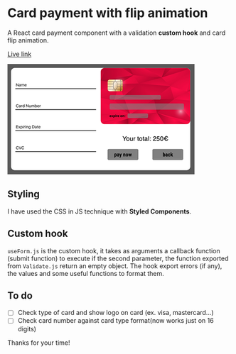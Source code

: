 # Card payment with flip animation

A React card payment component with a validation **custom hook** and card flip animation.

[Live link](https://serene-babbage-7068cf.netlify.com/)

![Preview](./src/preview1.png)

## Styling 
I have used the CSS in JS technique with **Styled Components**.

## Custom hook
`useForm.js` is the custom hook, it takes as arguments a callback function (submit function) to execute if the second parameter, the function exported from `Validate.js` return an empty object. The hook export errors (if any), the values and some useful functions to format them.

## To do
- [ ] Check type of card and show logo on card (ex. visa, mastercard...)
- [ ] Check card number against card type format(now works just on 16   digits) 

Thanks for your time!

